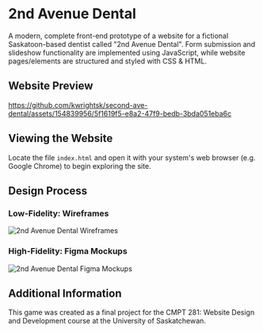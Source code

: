 # 2nd Avenue Dental
A modern, complete front-end prototype of a website for a fictional Saskatoon-based dentist called "2nd Avenue Dental". Form submission and slideshow functionality are implemented using JavaScript, while website pages/elements are structured and styled with CSS &amp; HTML.

## Website Preview
https://github.com/kwrightsk/second-ave-dental/assets/154839956/5f1619f5-e8a2-47f9-bedb-3bda051eba6c

## Viewing the Website
Locate the file `index.html` and open it with your system's web browser (e.g. Google Chrome) to begin exploring the site.

## Design Process
### Low-Fidelity: Wireframes
![2nd Avenue Dental Wireframes](https://github.com/kwrightsk/second-ave-dental/assets/154839956/a18e9f04-e6fc-4dbc-a8c1-fd64c3a752da)

### High-Fidelity: Figma Mockups
![2nd Avenue Dental Figma Mockups](https://github.com/kwrightsk/second-ave-dental/assets/154839956/712929cc-9054-47d6-a89a-89ea0f6b50c4)

## Additional Information
This game was created as a final project for the CMPT 281: Website Design and Development course at the University of Saskatchewan.
